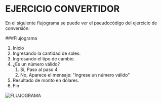 # EJERCICIO CONVERTIDOR

En el siguiente flujograma se puede ver el pseudocódigo  del ejercicio de conversión:
  
###Flujograma
1. Inicio
2. Ingresando la cantidad de soles.
3. Ingresando el tipo de cambio.
3. ¿Es un número válido?
	1. Si, Paso al paso 4.
	2. No, Aparece el mensaje: "Ingrese un número válido"
4. Resultado de monto en dólares.
5. Fin

![FLUJOGRAMA](http://4.1m.yt/-s33_20.jpg "Flujograma")